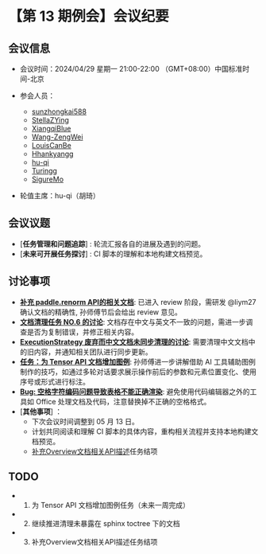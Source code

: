 # 【第 13 期例会】会议纪要

## 会议信息

- 会议时间：2024/04/29 星期一 21:00-22:00 （GMT+08:00）中国标准时间-北京
- 参会人员：
  - [sunzhongkai588](https://github.com/sunzhongkai588)
  - [StellaZYing](https://github.com/StellaZYing)
  - [XiangqiBlue](https://github.com/XiangqiBlue)
  - [Wang-ZengWei](https://github.com/Wang-ZengWei)
  - [LouisCanBe](https://github.com/LouisCanBe)
  - [Hhankyangg](https://github.com/Hhankyangg)
  - [hu-qi](https://github.com/hu-qi)
  - [Turingg](https://github.com/Turingg)
  - [SigureMo](https://github.com/SigureMo)

- 轮值主席：hu-qi（胡琦）

## 会议议题

- [**任务管理和问题追踪**] : 轮流汇报各自的进展及遇到的问题。
- [**未来可开展任务探讨**] : CI 脚本的理解和本地构建文档预览。

## 讨论事项

- [**补充 paddle.renorm API的相关文档**](https://github.com/PaddlePaddle/docs/pull/6625): 已进入 review 阶段，需研发 @liym27 确认文档的精确性, 孙师傅节后会给出 review 意见。
- [**文档清理任务 NO.6 的讨论**](https://github.com/PaddlePaddle/docs/pull/6624): 文档存在中文与英文不一致的问题，需进一步调查是否为复制错误，并修正相关内容。
- [**ExecutionStrategy 废弃而中文文档未同步清理的讨论**](https://github.com/PaddlePaddle/Paddle/pull/63132): 需要清理中文文档中的旧内容，并通知相关团队进行同步更新。
- [**任务：为 Tensor API 文档增加图例**](https://github.com/PaddlePaddle/docs/issues/6614): 孙师傅进一步讲解借助 AI 工具辅助图例制作的技巧，如通过多轮对话要求展示操作前后的参数和元素位置变化、使用序号或形式进行标注。
- [**Bug: 空格字符编码问题导致表格不能正确渲染**](https://github.com/PaddlePaddle/docs/pull/6585#issuecomment-2074167229): 避免使用代码编辑器之外的工具如 Office 处理文档及代码，注意替换掉不正确的空格格式。
- [**其他事项**] ：
  - 下次会议时间调整到 05 月 13 日。
  - 计划共同阅读和理解 CI 脚本的具体内容，重构相关流程并支持本地构建文档预览。
  - [补充Overview文档相关API描述](https://github.com/PaddlePaddle/docs/issues/6427)任务结项

## TODO

- 1. 为 Tensor API 文档增加图例任务（未来一周完成）
- 2. 继续推进清理未暴露在 sphinx toctree 下的文档
- 3. 补充Overview文档相关API描述任务结项
